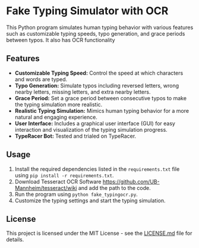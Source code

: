 # Fake Typing Simulator with OCR

This Python program simulates human typing behavior with various features such as customizable typing speeds, typo generation, and grace periods between typos. It also has OCR functionality

## Features

- **Customizable Typing Speed:** Control the speed at which characters and words are typed.
- **Typo Generation:** Simulate typos including reversed letters, wrong nearby letters, missing letters, and extra nearby letters.
- **Grace Period:** Set a grace period between consecutive typos to make the typing simulation more realistic.
- **Realistic Typing Simulation:** Mimics human typing behavior for a more natural and engaging experience.
- **User Interface:** Includes a graphical user interface (GUI) for easy interaction and visualization of the typing simulation progress.
- **TypeRacer Bot:** Tested and trialed on TypeRacer.

## Usage

1. Install the required dependencies listed in the `requirements.txt` file using `pip install -r requirements.txt`.
2. Download Tesseract OCR Software https://github.com/UB-Mannheim/tesseract/wiki and add the path to the code.
3. Run the program using `python fake_typingocr.py`.
4. Customize the typing settings and start the typing simulation.

## License

This project is licensed under the MIT License - see the [LICENSE.md](LICENSE.md) file for details.

